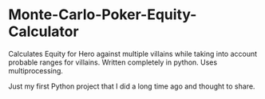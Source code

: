 # Monte-Carlo-Poker-Equity-Calculator
Calculates Equity for Hero against multiple villains while taking into account probable ranges for villains.
Written completely in python.
Uses multiprocessing.

Just my first Python project that I did a long time ago and thought to share.
